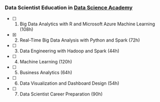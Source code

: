 ### Data Scientist Education in [Data Science Academy](https://www.datascienceacademy.com.br/bundle/formacao-cientista-de-dados)

- [ ] 1. Big Data Analytics with R and Microsoft Azure Machine Learning (108h)
- [x] 2. Real-Time Big Data Analysis with Python and Spark (72h)
- [ ] 3. Data Engineering with Hadoop and Spark (44h)
- [ ] 4. Machine Learning (120h)
- [ ] 5. Business Analytics (64h)
- [ ] 6. Data Visualization and Dashboard Design (54h)
- [ ] 7. Data Scientist Career Preparation (90h)
